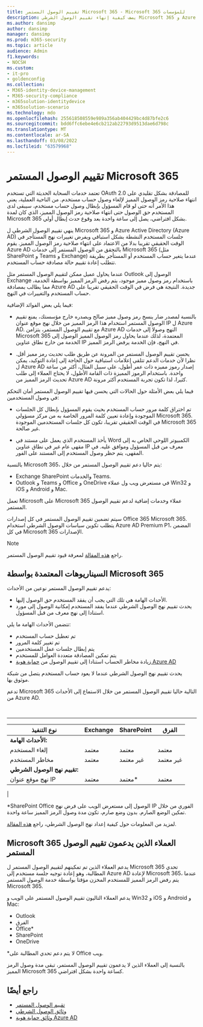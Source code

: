 ```yaml
---
title: تقييم الوصول المستمر Microsoft 365 - Microsoft 365 للمؤسسات
description: يصف كيفية إنهاء تقييم الوصول الشرطي Microsoft 365 و Azure AD بشكل استباقي لجلسات المستخدم النشطة وفرض تغييرات نهج المستأجر في الوقت الحقيقي تقريبا.
ms.author: dansimp
author: dansimp
manager: dansimp
ms.prod: m365-security
ms.topic: article
audience: Admin
f1.keywords:
- NOCSH
ms.custom:
- it-pro
- goldenconfig
ms.collection:
- M365-identity-device-management
- M365-security-compliance
- m365solution-identitydevice
- m365solution-scenario
ms.technology: mdo
ms.openlocfilehash: 255618508559e989a356ab404429bc4d87bfe2c6
ms.sourcegitcommit: bdd6ffc6ebe4e6cb212ab22793d9513dae6d798c
ms.translationtype: MT
ms.contentlocale: ar-SA
ms.lasthandoff: 03/08/2022
ms.locfileid: "63579968"
---
```

# <a name="continuous-access-evaluation-for-microsoft-365"></a>تقييم الوصول المستمر Microsoft 365

تعتمد خدمات السحابة الحديثة التي تستخدم OAuth 2.0 للمصادقة بشكل تقليدي على انتهاء صلاحية رمز الوصول المميز لإلغاء وصول حساب مستخدم. من الناحية العملية، يعني هذا الأمر أنه حتى لو قام المسؤول بإبطال وصول حساب مستخدم، سيبقى لدى المستخدم حق الوصول حتى انتهاء صلاحية رمز الوصول المميز، الذي كان لمدة Microsoft 365 بشكل افتراضي، يصل إلى ساعة واحدة بعد وقوع حدث إبطال أولي.

ينهي تقييم الوصول الشرطي ل Microsoft 365 و Azure Active Directory (Azure AD) جلسات المستخدم النشطة بشكل استباقي ويفرض تغييرات نهج المستأجر في الوقت الحقيقي تقريبا بدلا من الاعتماد على انتهاء صلاحية رمز الوصول المميز. يقوم Azure AD بالتحقق من الوصول المستمر إلى خدمات Microsoft 365 (مثل SharePoint و Teams و Exchange) عندما يتغير حساب المستخدم أو المستأجر بطريقة تتطلب إعادة تقييم حالة مصادقة حساب المستخدم.

عندما يحاول عميل ممكن لتقييم الوصول المستمر مثل Outlook الوصول إلى Exchange باستخدام رمز وصول مميز موجود، يتم رفض الرمز المميز بواسطة الخدمة، مما يطالب بمصادقة Azure AD جديدة. النتيجة هي فرض في الوقت الحقيقي تقريبا على حساب المستخدم والتغييرات في النهج.

فيما يلي بعض الفوائد الإضافية:

- بالنسبة لمصدر ضار ينسخ رمز وصول مميز صالح ويصدره خارج مؤسستك، يمنع تقييم الوصول المستمر استخدام هذا الرمز المميز من خلال نهج موقع عنوان IP ل Azure AD. مع تقييم الوصول المستمر، يتزامن Azure AD النهج وصولا إلى خدمات Microsoft 365 المعتمدة، لذلك عندما يحاول رمز الوصول المميز الوصول إلى الخدمة من خارج نطاق عناوين IP في النهج، فإن الخدمة يرفض الرمز المميز.

- يحسن تقييم الوصول المستمر من المرونة عن طريق طلب تحديث رمز مميز أقل. نظرا لأن خدمات الدعم تتلقى إعلامات استباقية حول الحاجة إلى إعادة التوكيد، يمكن ل Azure AD إصدار رموز مميزه ذات عمر أطول، على سبيل المثال، أكثر من ساعة واحدة. باستخدام الرموز المميزة ذات القامة الأطول، لا يحتاج العملاء إلى طلب تحديث الرمز المميز من Azure AD كثيرا، لذا تكون تجربة المستخدم أكثر مرونة.

فيما يلي بعض الأمثلة حول الحالات التي يحسن فيها تقييم الوصول المستمر أمان التحكم في وصول المستخدمين:

- تم اختراق كلمة مرور حساب المستخدم بحيث يقوم المسؤول بإبطال كل الجلسات الموجودة وإعادة تعيين كلمة المرور الخاصة به من مركز مسؤولي Microsoft 365. في الوقت الحقيقي تقريبا، تكون كل جلسات المستخدمين الموجودة Microsoft 365 غير صالحة.

- يأخذ المستخدم الذي يعمل على مستند في Word الكمبيوتر اللوحي الخاص به إلى مقهى عام غير في نطاق عناوين IP معرف من قبل المسؤول وموافق عليه. في المقهى، يتم حظر وصول المستخدم إلى المستند على الفور.

بالنسبة Microsoft 365، يتم حاليا دعم تقييم الوصول المستمر من خلال:

- Exchange SharePoint والخدمات Teams.
- Outlook و Teams و Office و OneDrive في مستعرض ويب ول عملاء Win32 و iOS و Android و Mac.

تعمل Microsoft على Microsoft 365 عملاء وخدمات إضافية لدعم تقييم الوصول المستمر.

سيتم تضمين تقييم الوصول المستمر في كل إصدارات Office 365 Microsoft 365. يتطلب تكوين سياسات الوصول الشرطي استخدام Azure AD Premium P1، المضمن في كل Microsoft 365 الإصدارات.

> [!NOTE]
> راجع [هذه المقالة](/azure/active-directory/conditional-access/concept-continuous-access-evaluation#limitations) لمعرفة قيود تقييم الوصول المستمر.

## <a name="scenarios-supported-by-microsoft-365"></a>السيناريوهات المعتمدة بواسطة Microsoft 365

يدعم تقييم الوصول المستمر نوعين من الأحداث:

- الأحداث الهامة هي تلك التي يجب أن يفقد المستخدم حق الوصول إليها.
- يحدث تقييم نهج الوصول الشرطي عندما يفقد المستخدم إمكانية الوصول إلى مورد استنادا إلى نهج معرف من قبل المسؤول.

تتضمن الأحداث الهامة ما يلي:

- تم تعطيل حساب المستخدم
- تم تغيير كلمة المرور
- يتم إبطال جلسات عمل المستخدمين
- يتم تمكين المصادقة متعددة العوامل للمستخدم
- زيادة مخاطر الحساب استنادا إلى تقييم الوصول من [حماية هوية Azure AD](/azure/active-directory/identity-protection/overview-identity-protection)

يحدث تقييم نهج الوصول الشرطي عندما لا يعود حساب المستخدم يتصل من شبكة موثوق بها.

تدعم Microsoft 365 التالية حاليا تقييم الوصول المستمر من خلال الاستماع إلى الأحداث من Azure AD.

<br>

****

|نوع التنفيذ|Exchange|SharePoint|الفرق|
|---|---|---|---|
|**الأحداث الهامة:**||||
|إلغاء المستخدم|معتمد|معتمد|معتمد|
|مخاطر المستخدم|معتمد|غير معتمد|غير معتمد|
|**تقييم نهج الوصول الشرطي:**||||
|نهج موقع عنوان IP|معتمد|معتمد\*|معتمد|
|

\*SharePoint Office الوصول إلى مستعرض الويب على فرض نهج IP الفوري من خلال تمكين الوضع الصارم. بدون وضع صارم، تكون مدة وصول الرمز المميز ساعة واحدة.

لمزيد من المعلومات حول كيفية إعداد نهج الوصول الشرطي، راجع [هذه المقالة](/azure/active-directory/conditional-access/overview).

## <a name="microsoft-365-clients-supporting-continuous-access-evaluation"></a>Microsoft 365 العملاء الذين يدعمون تقييم الوصول المستمر

يدعم العملاء الذين تم تمكينهم لتقييم الوصول المستمر ل Microsoft 365 تحدي المطالبة، وهو إعادة توجيه جلسة مستخدم إلى Azure AD لإعادة Microsoft 365، عندما يتم رفض الرمز المميز للمستخدم المخزن مؤقتا بواسطة خدمة الوصول المستمر Microsoft 365.

يدعم العملاء التاليون تقييم الوصول المستمر على الويب و Win32 و iOS و Android و Mac:

- Outlook
- الفرق
- Office\*
- SharePoint
- OneDrive

\*لا يتم دعم تحدي المطالبة على Office ويب.

بالنسبة إلى العملاء الذين لا يدعمون تقييم الوصول المستمر، تبقى مدة وصول الرمز المميز Microsoft 365 كساعة واحدة بشكل افتراضي.

## <a name="see-also"></a>راجع أيضًا

- [تقييم الوصول المستمر](/azure/active-directory/conditional-access/concept-continuous-access-evaluation)
- [وثائق الوصول الشرطي](/azure/active-directory/conditional-access/overview)
- [وثائق حماية هوية Azure AD](/azure/active-directory/identity-protection/overview-identity-protection)
